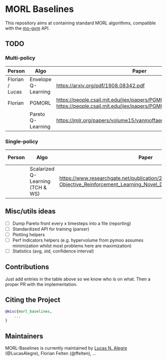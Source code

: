 # MORL Baselines

This repository aims at containing standard MORL algorithms, compatible with the [mo-gym](https://github.com/LucasAlegre/mo-gym) API.

## TODO

### Multi-policy
| Person          | Algo                | Paper                                                                                                                | Existing implem                                                                  | Done? |
|-----------------|---------------------|----------------------------------------------------------------------------------------------------------------------|----------------------------------------------------------------------------------|-------|
| Florian / Lucas | Envelope Q-Learning | https://arxiv.org/pdf/1908.08342.pdf                                                                                 | https://github.com/RunzheYang/MORL                                               |       |
| Florian         | PGMORL              | https://people.csail.mit.edu/jiex/papers/PGMORL/paper.pdf / https://people.csail.mit.edu/jiex/papers/PGMORL/supp.pdf | https://github.com/mit-gfx/PGMORL                                                |       |
|                 | Pareto Q-Learning   | https://jmlr.org/papers/volume15/vanmoffaert14a/vanmoffaert14a.pdf                                                   | https://gitlab.ai.vub.ac.be/mreymond/deep-sea-treasure/-/blob/master/pareto_q.py |       |

### Single-policy
| Person | Algo                             | Paper                                                                                                                        | Existing implem | Done? |
|--------|----------------------------------|------------------------------------------------------------------------------------------------------------------------------|-----------------|-------|
|        | Scalarized Q-Learning (TCH & WS) | https://www.researchgate.net/publication/235698665_Scalarized_Multi-Objective_Reinforcement_Learning_Novel_Design_Techniques | -               |       |

## Misc/utils ideas
- [ ] Dump Pareto front every x timesteps into a file (reporting)
- [ ] Standardized API for training (parser)
- [ ] Plotting helpers
- [ ] Perf Indicators helpers (e.g. hypervolume from pymoo assumes minimization whilst most problems here are maximization) 
- [ ] Statistics (avg, std, confidence interval)

## Contributions
Just add entries in the table above so we know who is on what. Then a proper PR with the implementation.

## Citing the Project

```bibtex
@misc{morl_baselines,
    ...
}
```

## Maintainers

MORL-Baselines is currently maintained by [Lucas N. Alegre](https://www.inf.ufrgs.br/~lnalegre/) (@LucasAlegre), Florian Felten (@ffelten), ...